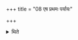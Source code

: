 +++
title = "08 एष प्रथमः पर्यायः"

+++

<details><summary>थिते</summary>

8. This is the first round[^1] in the same manner the second as well as the third is prescribed.   

[^1] From XII.9.8 to XII. 10.6. Everytime pressing with the stone is to be done for eight times.  
</details>
